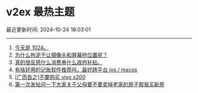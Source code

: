 # v2ex 最热主题

最近更新时间: 2024-10-24 18:03:01

--- 
1. [今天是 1024。](https://www.v2ex.com/t/1083063) 
2. [为什么拘泥于让摄像头和屏幕抢位置呢？](https://www.v2ex.com/t/1083078) 
3. [真的很反感什么消费券什么政府补贴。](https://www.v2ex.com/t/1083169) 
4. [有啥好用的记账软件推荐吗，最好跨平台 ios / macos](https://www.v2ex.com/t/1083091) 
5. [[广而告之]不要购买 vivo x200](https://www.v2ex.com/t/1083107) 
6. [第一次发帖问一下大家关于父母要不要卖掉老家的房子帮我买新房](https://www.v2ex.com/t/1083248) 
